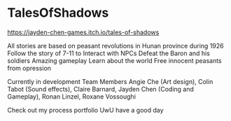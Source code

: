 # TalesOfShadows
https://jayden-chen-games.itch.io/tales-of-shadows

All stories are based on peasant revolutions in Hunan province during 1926
Follow the story of 7-11 to
  Interact with NPCs
  Defeat the Baron and his soldiers
  Amazing gameplay
  Learn about the world
  Free innocent peasants from opression
  
Currently in development
Team Members
  Angie Che (Art design),
  Colin Tabot (Sound effects),
  Claire Barnard,
  Jayden Chen (Coding and Gameplay),
  Ronan Linzel,
  Roxane Vossoughi
  
Check out my process portfolio
UwU have a good day 
